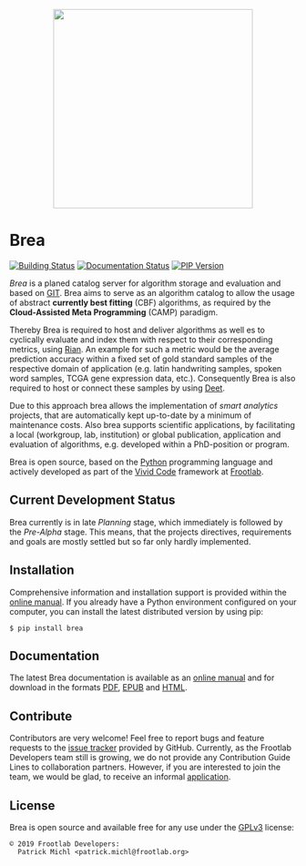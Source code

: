 <div align="center">
  <figure>
    <img src="https://www.frootlab.org/images/fig/vivid-store.svg" width=350px>
  </figure>
</div>

Brea
======

[![Building Status](https://travis-ci.org/frootlab/brea.svg?branch=master)](https://travis-ci.org/frootlab/brea)
[![Documentation Status](https://readthedocs.org/projects/brea/badge/?version=latest)](https://brea.readthedocs.io/en/latest/?badge=latest)
[![PIP Version](https://badge.fury.io/py/brea.svg)](https://badge.fury.io/py/brea)

*Brea* is a planed catalog server for algorithm storage and evaluation and
based on [GIT](https://git-scm.com/). Brea aims to serve as an algorithm
catalog to allow the usage of abstract **currently best fitting** (CBF)
algorithms, as required by the **Cloud-Assisted Meta Programming** (CAMP)
paradigm.

Thereby Brea is required to host and deliver algorithms as well es to
cyclically evaluate and index them with respect to their corresponding metrics,
using [Rian](https://www.frootlab.org/rian). An example for such a metric
would be the average prediction accuracy within a fixed set of gold standard
samples of the respective domain of application (e.g. latin handwriting samples,
spoken word samples, TCGA gene expression data, etc.). Consequently Brea is
also required to host or connect these samples by using
[Deet](https://www.frootlab.org/deet).

Due to this approach brea allows the implementation of *smart analytics*
projects, that are automatically kept up-to-date by a minimum of maintenance
costs. Also brea supports scientific applications, by facilitating a local
(workgroup, lab, institution) or global publication, application and evaluation
of algorithms, e.g. developed within a PhD-position or program.

Brea is open source, based on the [Python](https://www.python.org/)
programming language and actively developed as part of the
[Vivid Code](https://www.frootlab.org/vivid) framework at
[Frootlab](https://www.frootlab.org).

Current Development Status
--------------------------

Brea currently is in late *Planning* stage, which immediately is followed by
the *Pre-Alpha* stage. This means, that the projects directives, requirements
and goals are mostly settled but so far only hardly implemented.

Installation
------------

Comprehensive information and installation support is provided within the
[online manual](https://brea.readthedocs.io/en/latest/). If you already have a
Python environment configured on your computer, you can install the latest
distributed version by using pip:

    $ pip install brea

Documentation
-------------

The latest Brea documentation is available as an [online
manual](https://brea.readthedocs.io/en/latest/) and for download in the
formats [PDF](https://readthedocs.org/projects/brea/downloads/pdf/latest/),
[EPUB](https://readthedocs.org/projects/brea/downloads/epub/latest/) and
[HTML](https://readthedocs.org/projects/brea/downloads/htmlzip/latest/).

Contribute
----------

Contributors are very welcome! Feel free to report bugs and feature requests to
the [issue tracker](https://github.com/frootlab/brea/issues) provided by
GitHub. Currently, as the Frootlab Developers team still is growing, we do not
provide any Contribution Guide Lines to collaboration partners. However, if you
are interested to join the team, we would be glad, to receive an informal
[application](mailto:application@frootlab.org).

License
-------

Brea is open source and available free for any use under the
[GPLv3](https://www.gnu.org/licenses/gpl.html) license:

    © 2019 Frootlab Developers:
      Patrick Michl <patrick.michl@frootlab.org>
